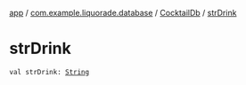 [app](../../index.md) / [com.example.liquorade.database](../index.md) / [CocktailDb](index.md) / [strDrink](./str-drink.md)

# strDrink

`val strDrink: `[`String`](https://kotlinlang.org/api/latest/jvm/stdlib/kotlin/-string/index.html)